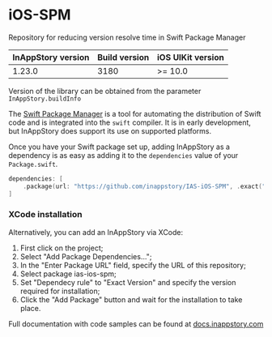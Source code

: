 # iOS-SPM
Repository for reducing version resolve time in Swift Package Manager

| InAppStory version | Build version | iOS UIKit version |
|--------------------|---------------|-------------------|
| 1.23.0             | 3180          | >= 10.0           |

Version of the library can be obtained from the parameter `InAppStory.buildInfo`

The [Swift Package Manager](https://swift.org/package-manager/) is a tool for automating the distribution of Swift code and is integrated into the `swift` compiler. It is in early development, but InAppStory does support its use on supported platforms.

Once you have your Swift package set up, adding InAppStory as a dependency is as easy as adding it to the `dependencies` value of your `Package.swift`.

```swift
dependencies: [
    .package(url: "https://github.com/inappstory/IAS-iOS-SPM", .exact("1.23.0"))
]
```

### XCode installation
Alternatively, you can add an InAppStory via XCode:
1. First click on the project;
2. Select "Add Package Dependencies...";
3. In the "Enter Package URL" field, specify the URL of this repository;
4. Select package ias-ios-spm;
5. Set "Dependecy rule" to "Exact Version" and specify the version required for installation;
6. Click the "Add Package" button and wait for the installation to take place.


Full documentation with code samples can be found at [docs.inappstory.com](https://docs.inappstory.com/sdk-guides/ios/how-to-get-started.html)
